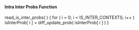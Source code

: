 #### Intra Inter Probs Function

<div class="syntax">
read_is_inter_probs( ) {
    for ( i = 0; i < IS_INTER_CONTEXTS; i++ )
        isInterProb[ i ] = diff_update_prob( isInterProb[ i ] )
}

</div>
